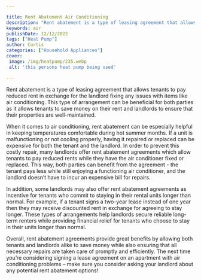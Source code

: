 ```yaml
---

title: Rent Abatement Air Conditioning
description: "Rent abatement is a type of leasing agreement that allows tenants to pay reduced rent in exchange for the landlord fixing any issu...read now to learn more"
keywords: air
publishDate: 12/12/2022
tags: ["Heat Pump"]
author: Curtis
categories: ["Household Appliances"]
cover: 
 image: /img/heatpump/235.webp
 alt: 'this persons heat pump being used'

---
```


Rent abatement is a type of leasing agreement that allows tenants to pay reduced rent in exchange for the landlord fixing any issues with items like air conditioning. This type of arrangement can be beneficial for both parties as it allows tenants to save money on their rent and landlords to ensure that their properties are well-maintained.

When it comes to air conditioning, rent abatement can be especially helpful in keeping temperatures comfortable during hot summer months. If a unit is malfunctioning or not cooling properly, having it repaired or replaced can be expensive for both the tenant and the landlord. In order to prevent this costly repair, many landlords offer rent abatement agreements which allow tenants to pay reduced rents while they have the air conditioner fixed or replaced. This way, both parties can benefit from the agreement - the tenant pays less while still enjoying a functioning air conditioner, and the landlord doesn’t have to incur an expensive bill for repairs.

In addition, some landlords may also offer rent abatement agreements as incentive for tenants who commit to staying in their rental units longer than normal. For example, if a tenant signs a two-year lease instead of one year then they may receive discounted rent in exchange for agreeing to stay longer. These types of arrangements help landlords secure reliable long-term renters while providing financial relief for tenants who choose to stay in their units longer than normal. 

Overall, rent abatement agreements provide great benefits by allowing both tenants and landlords alike to save money while also ensuring that all necessary repairs are taken care of promptly and efficiently. The next time you’re considering signing a lease agreement on an apartment with air conditioning problems – make sure you consider asking your landlord about any potential rent abatement options!
